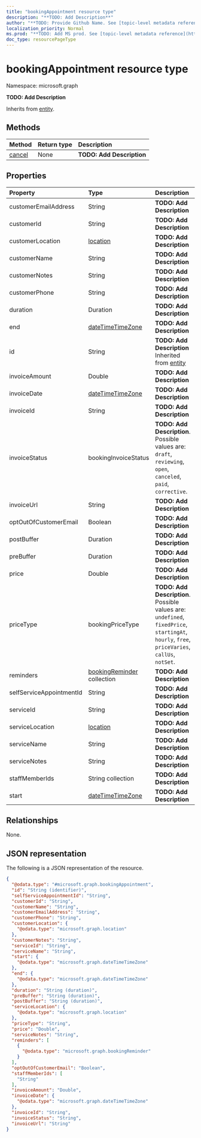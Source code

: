 ```yaml
---
title: "bookingAppointment resource type"
description: "**TODO: Add Description**"
author: "**TODO: Provide Github Name. See [topic-level metadata reference](https://msgo.azurewebsites.net/add/document/guidelines/metadata.html#topic-level-metadata)**"
localization_priority: Normal
ms.prod: "**TODO: Add MS prod. See [topic-level metadata reference](https://msgo.azurewebsites.net/add/document/guidelines/metadata.html#topic-level-metadata)**"
doc_type: resourcePageType
---
```


# bookingAppointment resource type


Namespace: microsoft.graph

**TODO: Add Description**


Inherits from [entity](../resources/entity.md).

## Methods
|Method|Return type|Description|
|:---|:---|:---|
|[cancel](../api/bookingappointment-cancel.md)|None|**TODO: Add Description**|

## Properties
|Property|Type|Description|
|:---|:---|:---|
|customerEmailAddress|String|**TODO: Add Description**|
|customerId|String|**TODO: Add Description**|
|customerLocation|[location](../resources/location.md)|**TODO: Add Description**|
|customerName|String|**TODO: Add Description**|
|customerNotes|String|**TODO: Add Description**|
|customerPhone|String|**TODO: Add Description**|
|duration|Duration|**TODO: Add Description**|
|end|[dateTimeTimeZone](../resources/datetimetimezone.md)|**TODO: Add Description**|
|id|String|**TODO: Add Description** Inherited from [entity](../resources/entity.md)|
|invoiceAmount|Double|**TODO: Add Description**|
|invoiceDate|[dateTimeTimeZone](../resources/datetimetimezone.md)|**TODO: Add Description**|
|invoiceId|String|**TODO: Add Description**|
|invoiceStatus|bookingInvoiceStatus|**TODO: Add Description**. Possible values are: `draft`, `reviewing`, `open`, `canceled`, `paid`, `corrective`.|
|invoiceUrl|String|**TODO: Add Description**|
|optOutOfCustomerEmail|Boolean|**TODO: Add Description**|
|postBuffer|Duration|**TODO: Add Description**|
|preBuffer|Duration|**TODO: Add Description**|
|price|Double|**TODO: Add Description**|
|priceType|bookingPriceType|**TODO: Add Description**. Possible values are: `undefined`, `fixedPrice`, `startingAt`, `hourly`, `free`, `priceVaries`, `callUs`, `notSet`.|
|reminders|[bookingReminder](../resources/bookingreminder.md) collection|**TODO: Add Description**|
|selfServiceAppointmentId|String|**TODO: Add Description**|
|serviceId|String|**TODO: Add Description**|
|serviceLocation|[location](../resources/location.md)|**TODO: Add Description**|
|serviceName|String|**TODO: Add Description**|
|serviceNotes|String|**TODO: Add Description**|
|staffMemberIds|String collection|**TODO: Add Description**|
|start|[dateTimeTimeZone](../resources/datetimetimezone.md)|**TODO: Add Description**|

## Relationships
None.

## JSON representation
The following is a JSON representation of the resource.
<!-- {
  "blockType": "resource",
  "keyProperty": "id",
  "@odata.type": "microsoft.graph.bookingAppointment",
  "baseType": "microsoft.graph.entity",
  "openType": false
}
-->
``` json
{
  "@odata.type": "#microsoft.graph.bookingAppointment",
  "id": "String (identifier)",
  "selfServiceAppointmentId": "String",
  "customerId": "String",
  "customerName": "String",
  "customerEmailAddress": "String",
  "customerPhone": "String",
  "customerLocation": {
    "@odata.type": "microsoft.graph.location"
  },
  "customerNotes": "String",
  "serviceId": "String",
  "serviceName": "String",
  "start": {
    "@odata.type": "microsoft.graph.dateTimeTimeZone"
  },
  "end": {
    "@odata.type": "microsoft.graph.dateTimeTimeZone"
  },
  "duration": "String (duration)",
  "preBuffer": "String (duration)",
  "postBuffer": "String (duration)",
  "serviceLocation": {
    "@odata.type": "microsoft.graph.location"
  },
  "priceType": "String",
  "price": "Double",
  "serviceNotes": "String",
  "reminders": [
    {
      "@odata.type": "microsoft.graph.bookingReminder"
    }
  ],
  "optOutOfCustomerEmail": "Boolean",
  "staffMemberIds": [
    "String"
  ],
  "invoiceAmount": "Double",
  "invoiceDate": {
    "@odata.type": "microsoft.graph.dateTimeTimeZone"
  },
  "invoiceId": "String",
  "invoiceStatus": "String",
  "invoiceUrl": "String"
}
```

